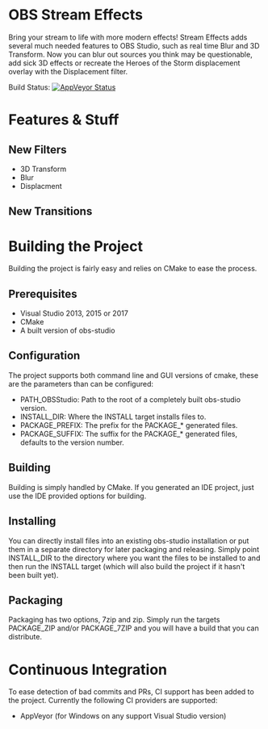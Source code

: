 # OBS Stream Effects
Bring your stream to life with more modern effects! Stream Effects adds several much needed features to OBS Studio, such as real time Blur and 3D Transform. Now you can blur out sources you think may be questionable, add sick 3D effects or recreate the Heroes of the Storm displacement overlay with the Displacement filter.

Build Status: [![AppVeyor Status](https://ci.appveyor.com/api/projects/status/github/Xaymar/obs-stream-effects?branch=master&svg=true)](https://ci.appveyor.com/project/Xaymar/obs-stream-effects)

# Features & Stuff
## New Filters
- 3D Transform
- Blur
- Displacment

## New Transitions

# Building the Project
Building the project is fairly easy and relies on CMake to ease the process.

## Prerequisites
- Visual Studio 2013, 2015 or 2017
- CMake
- A built version of obs-studio

## Configuration
The project supports both command line and GUI versions of cmake, these are the parameters than can be configured:

- PATH_OBSStudio: Path to the root of a completely built obs-studio version.
- INSTALL_DIR: Where the INSTALL target installs files to.
- PACKAGE_PREFIX: The prefix for the PACKAGE_* generated files.
- PACKAGE_SUFFIX: The suffix for the PACKAGE_* generated files, defaults to the version number.

## Building
Building is simply handled by CMake. If you generated an IDE project, just use the IDE provided options for building.

## Installing
You can directly install files into an existing obs-studio installation or put them in a separate directory for later packaging and releasing. Simply point INSTALL_DIR to the directory where you want the files to be installed to and then run the INSTALL target (which will also build the project if it hasn't been built yet).

## Packaging
Packaging has two options, 7zip and zip. Simply run the targets PACKAGE_ZIP and/or PACKAGE_7ZIP and you will have a build that you can distribute. 

# Continuous Integration
To ease detection of bad commits and PRs, CI support has been added to the project. Currently the following CI providers are supported:

- AppVeyor (for Windows on any support Visual Studio version)
